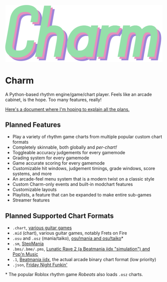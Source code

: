 ![Charm logo.](charm/data/images/logo.png)

# Charm
A Python-based rhythm engine/game/chart player. Feels like an arcade cabinet, is the hope. Too many features, really!

[Here's a document where I'm hoping to explain all the plans.](https://docs.google.com/document/d/1JfsRuEYCpUTLfjpQqJkV-hqcwWflekKcPTvy2IGboyc/edit?usp=sharing)

## Planned Features
* Play a variety of rhythm game charts from multiple popular custom chart formats
* Completely skinnable, both globally and *per-chart!*
* Toggleable accuracy judgements for every gamemode
* Grading system for every gamemode
* Game accurate scoring for every gamemode
* Customizable hit windows, judgement timings, grade windows, score systems, and more
* An arcade-feel menu system that is a modern twist on a classic style
* Custom Charm-only events and built-in modchart features
* Customizable layouts
* Playlists, a feature that can be expanded to make entire sub-games
* Streamer features

## Planned Supported Chart Formats

* `.chart`, [various guitar games](https://docs.google.com/document/d/1v2v0U-9HQ5qHeccpExDOLJ5CMPZZ3QytPmAG5WF0Kzs/edit) 
* `.mid` (chart), various guitar games, notably Frets on Fire
* `.osu` and `.osz` (mania/taiko), [osu!mania and osu!taiko](https://osu.ppy.sh/wiki/en/osu%21_File_Formats)\*
* `.sm`, [StepMania](https://strategywiki.org/wiki/StepMania/Creating_songs)
* `.bms/.bme/.pms`, [Lunatic Rave 2 (a Beatmania iidx "simulation") and Pop'n Music](https://github.com/BMS-Community/resources#bms-creation)
* `.1`, [Beatmania iidx](https://github.com/SaxxonPike/rhythm-game-formats/blob/master/iidx/1.md), the actual arcade binary chart format (low priority)
* `.json`, [Friday Night Funkin'](https://github.com/ninjamuffin99/Funkin/blob/master/source/ChartParser.hx)

\* The popular Roblox rhythm game *Robeats* also loads `.osz` charts.


